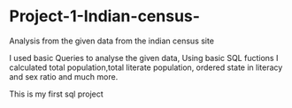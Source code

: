 # Project-1-Indian-census-
Analysis from the given data from the indian census site

I used basic Queries to analyse the given data,
Using basic SQL fuctions I calculated total population,total literate population, ordered state in literacy and sex ratio and much more.

This is my first sql project
